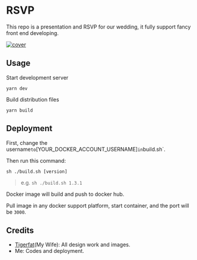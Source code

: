 RSVP
===

This repo is a presentation and RSVP for our wedding, it fully support fancy front end developing.

[![cover](https://i.imgur.com/nU9EfEz.jpg)](https://rsvp.tonypai.com.tw)

## Usage

Start development server

```
yarn dev
```

Build distribution files

```
yarn build
```

## Deployment

First, change the username` to `[YOUR_DOCKER_ACCOUNT_USERNAME]` in `build.sh`.

Then run this command:

```
sh ./build.sh [version]
```

> e.g. `sh ./build.sh 1.3.1`

Docker image will build and push to docker hub.

Pull image in any docker support platform, start container, and the port will be `3000`.

## Credits

- [Tigerfat](https://issuu.com/tigerfat)(My Wife): All design work and images.
- Me: Codes and deployment.
